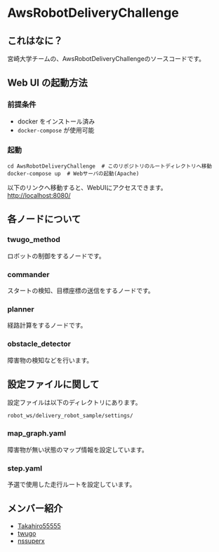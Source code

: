 # AwsRobotDeliveryChallenge

## これはなに？
宮崎大学チームの、AwsRobotDeliveryChallengeのソースコードです。  

## Web UI の起動方法

### 前提条件
- docker をインストール済み
- `docker-compose` が使用可能

### 起動

```
cd AwsRobotDeliveryChallenge  # このリポジトリのルートディレクトリへ移動
docker-compose up  # Webサーバの起動(Apache)
```

以下のリンクへ移動すると、WebUIにアクセスできます。  
[http://localhost:8080/](http://localhost:8080/)


## 各ノードについて

### twugo_method
ロボットの制御をするノードです。

### commander
スタートの検知、目標座標の送信をするノードです。

### planner
経路計算をするノードです。

### obstacle_detector
障害物の検知などを行います。


## 設定ファイルに関して
設定ファイルは以下のディレクトリにあります。
```
robot_ws/delivery_robot_sample/settings/
```

### map_graph.yaml
障害物が無い状態のマップ情報を設定しています。

### step.yaml
予選で使用した走行ルートを設定しています。

## メンバー紹介
* [Takahiro55555](https://github.com/Takahiro55555)
* [twugo](https://github.com/twugo)
* [nssuperx](https://github.com/nssuperx)
